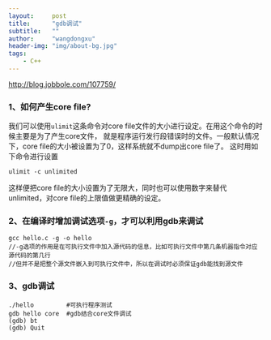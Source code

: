 ```yaml
---
layout:     post
title:      "gdb调试"
subtitle:   ""
author:     "wangdongxu"
header-img: "img/about-bg.jpg"
tags:
    - C++
---
```


http://blog.jobbole.com/107759/

### 1、如何产生core file?
我们可以使用`ulimit`这条命令对core file文件的大小进行设定。在用这个命令的时候主要是为了产生core文件，
就是程序运行发行段错误时的文件。一般默认情况下，core file的大小被设置为了0，这样系统就不dump出core file了。
这时用如下命令进行设置
    
    ulimit -c unlimited

这样便把core file的大小设置为了无限大，同时也可以使用数字来替代unlimited，对core file的上限值做更精确的设定。

### 2、在编译时增加调试选项`-g`，才可以利用gdb来调试
    gcc hello.c -g -o hello
    //-g选项的作用是在可执行文件中加入源代码的信息，比如可执行文件中第几条机器指令对应源代码的第几行
    //但并不是把整个源文件嵌入到可执行文件中，所以在调试时必须保证gdb能找到源文件

### 3、gdb调试

    ./hello         #可执行程序测试
    gdb hello core  #gdb结合core文件调试
    (gdb) bt
    (gdb) Quit